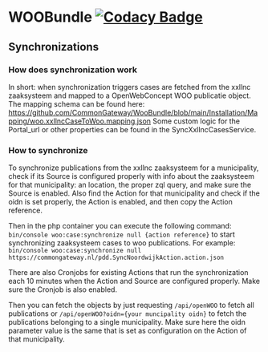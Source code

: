 # WOOBundle [![Codacy Badge](https://app.codacy.com/project/badge/Grade/980ea2efc85a427ea909518f29506ff6)](https://app.codacy.com/gh/CommonGateway/WOOBundle/dashboard?utm_source=gh&)

## Synchronizations

### How does synchronization work

In short: when synchronization triggers cases are fetched from the xxllnc zaaksysteem and mapped to a OpenWebConcept WOO publicatie object.
The mapping schema can be found here: https://github.com/CommonGateway/WooBundle/blob/main/Installation/Mapping/woo.xxllncCaseToWoo.mapping.json
Some custom logic for the Portal_url or other properties can be found in the SyncXxllncCasesService.

### How to synchronize

To synchronize publications from the xxllnc zaaksysteem for a municipality, check if its Source is configured properly with info about the zaaksysteem for that municipality: an location, the proper zql query, and make sure the Source is enabled.
Also find the Action for that municipality and check if the oidn is set properly, the Action is enabled, and then copy the Action reference.

Then in the php container you can execute the following command:
`bin/console woo:case:synchronize null {action reference}`
to start synchronizing zaaksysteem cases to woo publications.
For example: 
`bin/console woo:case:synchronize null https://commongateway.nl/pdd.SyncNoordwijkAction.action.json`

There are also Cronjobs for existing Actions that run the synchronization each 10 minutes when the Action and Source are configured properly. Make sure the Cronjob is also enabled.

Then you can fetch the objects by just requesting `/api/openWOO` to fetch all publications or `/api/openWOO?oidn={your muncipality oidn}` to fetch the publications belonging to a single municipality.
Make sure here the oidn parameter value is the same that is set as configuration on the Action of that municipality. 

